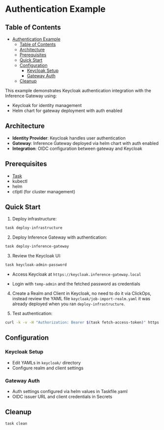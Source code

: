 # Authentication Example

## Table of Contents

- [Authentication Example](#authentication-example)
  - [Table of Contents](#table-of-contents)
  - [Architecture](#architecture)
  - [Prerequisites](#prerequisites)
  - [Quick Start](#quick-start)
  - [Configuration](#configuration)
    - [Keycloak Setup](#keycloak-setup)
    - [Gateway Auth](#gateway-auth)
  - [Cleanup](#cleanup)

This example demonstrates Keycloak authentication integration with the Inference Gateway using:

- Keycloak for identity management
- Helm chart for gateway deployment with auth enabled

## Architecture

- **Identity Provider**: Keycloak handles user authentication
- **Gateway**: Inference Gateway deployed via helm chart with auth enabled
- **Integration**: OIDC configuration between gateway and Keycloak

## Prerequisites

- [Task](https://taskfile.dev/installation/)
- kubectl
- helm
- ctlptl (for cluster management)

## Quick Start

1. Deploy infrastructure:

```bash
task deploy-infrastructure
```

2. Deploy Inference Gateway with authentication:

```bash
task deploy-inference-gateway
```

3. Review the Keycloak UI:

```bash
task keycloak-admin-password
```

- Access Keycloak at `https://keycloak.inference-gateway.local`

- Login with `temp-admin` and the fetched password as credentials

4. Create a Realm and Client in Keycloak, no need to do it via ClickOps, instead review the YAML file `keycloak/job-import-realm.yaml` it was already deployed when you ran `deploy-infrastructure`.

5. Test authentication:

```bash
curl -k -v -H "Authorization: Bearer $(task fetch-access-token)" https://api.inference-gateway.local/v1/models
```

## Configuration

### Keycloak Setup

- Edit YAMLs in `keycloak/` directory
- Configure realm and client settings

### Gateway Auth

- Auth settings configured via helm values in Taskfile.yaml
- OIDC issuer URL and client credentials in Secrets

## Cleanup

```bash
task clean
```
